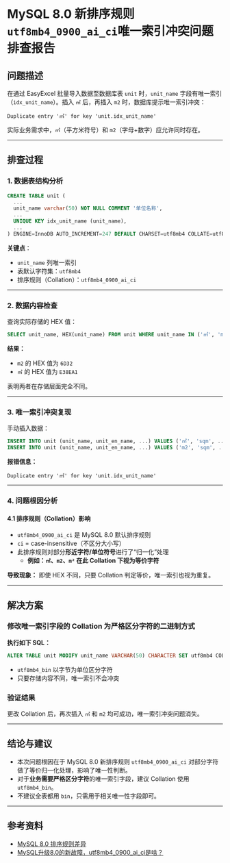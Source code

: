# MySQL 8.0 新排序规则 `utf8mb4_0900_ai_ci`唯一索引冲突问题排查报告

## 问题描述

在通过 EasyExcel 批量导入数据至数据库表 `unit` 时，`unit_name` 字段有唯一索引（`idx_unit_name`）。插入 `㎡` 后，再插入 `m2` 时，数据库提示唯一索引冲突：

```
Duplicate entry '㎡' for key 'unit.idx_unit_name'
```

实际业务需求中，`㎡`（平方米符号）和 `m2`（字母+数字）应允许同时存在。

---

## 排查过程

### 1. 数据表结构分析

```sql
CREATE TABLE unit (
  ...
  unit_name varchar(50) NOT NULL COMMENT '单位名称',
  ...
  UNIQUE KEY idx_unit_name (unit_name),
  ...
) ENGINE=InnoDB AUTO_INCREMENT=247 DEFAULT CHARSET=utf8mb4 COLLATE=utf8mb4_0900_ai_ci COMMENT='计量单位表'
```

**关键点**：

- `unit_name` 列唯一索引
- 表默认字符集：`utf8mb4`
- 排序规则（Collation）：`utf8mb4_0900_ai_ci`

---

### 2. 数据内容检查

查询实际存储的 HEX 值：

```sql
SELECT unit_name, HEX(unit_name) FROM unit WHERE unit_name IN ('㎡', 'm2');
```

**结果：**

- `m2` 的 HEX 值为 `6D32`
- `㎡` 的 HEX 值为 `E38EA1`

表明两者在存储层面完全不同。

---

### 3. 唯一索引冲突复现

手动插入数据：

```sql
INSERT INTO unit (unit_name, unit_en_name, ...) VALUES ('㎡', 'sqm', ...); -- 成功
INSERT INTO unit (unit_name, unit_en_name, ...) VALUES ('m2', 'sqm', ...); -- 报错
```

**报错信息：**

```
Duplicate entry '㎡' for key 'unit.idx_unit_name'
```

---

### 4. 问题根因分析

#### 4.1 排序规则（Collation）影响

- `utf8mb4_0900_ai_ci` 是 MySQL 8.0 默认排序规则
- `ci` = case-insensitive（不区分大小写）
- 此排序规则对部分**形近字符/单位符号**进行了“归一化”处理
  - **例如：`㎡`、`m2`、`m²` 在此 Collation 下视为等价字符**

**导致现象：**
即使 HEX 不同，只要 Collation 判定等价，唯一索引也视为重复。

---

## 解决方案

### 修改唯一索引字段的 Collation 为严格区分字符的二进制方式

**执行如下 SQL：**

```sql
ALTER TABLE unit MODIFY unit_name VARCHAR(50) CHARACTER SET utf8mb4 COLLATE utf8mb4_bin NOT NULL COMMENT '单位名称';
```

- `utf8mb4_bin` 以字节为单位区分字符
- 只要存储内容不同，唯一索引不会冲突

### 验证结果

更改 Collation 后，再次插入 `㎡` 和 `m2` 均可成功，唯一索引冲突问题消失。

---

## 结论与建议

- 本次问题根因在于 MySQL 8.0 新排序规则 `utf8mb4_0900_ai_ci` 对部分字符做了等价归一化处理，影响了唯一性判断。
- 对于**业务需要严格区分字符**的唯一索引字段，建议 Collation 使用 `utf8mb4_bin`。
- 不建议全表都用 `bin`，只需用于相关唯一性字段即可。

---

## 参考资料

- [MySQL 8.0 排序规则差异](https://dev.mysql.com/doc/refman/8.0/en/charset-unicode-sets.html#charset-unicode-sets-collations)
- [MySQL升级8.0的新故障，utf8mb4_0900_ai_ci是啥？](https://www.lifesailor.me/archives/2676.html)
